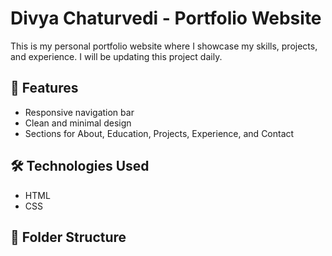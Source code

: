 # Divya Chaturvedi - Portfolio Website

This is my personal portfolio website where I showcase my skills, projects, and experience. I will be updating this project daily.

## 🚀 Features
- Responsive navigation bar
- Clean and minimal design
- Sections for About, Education, Projects, Experience, and Contact

## 🛠️ Technologies Used
- HTML
- CSS

## 📂 Folder Structure
